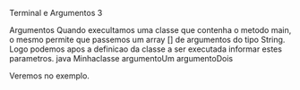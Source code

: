
Terminal e Argumentos 3

Argumentos
Quando execultamos uma classe que contenha o metodo main, o mesmo
permite que passemos um array [] de argumentos do tipo String.
Logo podemos apos a definicao da classe a ser executada informar
estes parametros.
java Minhaclasse argumentoUm argumentoDois

Veremos no exemplo.

